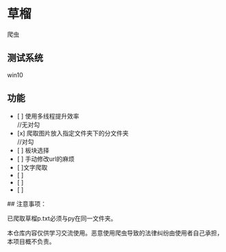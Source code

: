 # 草榴

爬虫
## 测试系统

win10
## 功能
<ul><li>[ ] 使用多线程提升效率</li>//无对勾
<li>[x] 爬取图片放入指定文件夹下的分文件夹</li>//对勾
<li>[ ] 板块选择</li>
<li>[ ] 手动修改url的麻烦</li>
<li>[ ]文字爬取</li>
<li>[ ]</li>
<li>[ ]</li>
<li>[ ]</li>
</ul>
## 注意事项：
<p>已爬取草榴p.txt必须与py在同一文件夹。</p>
<p>本仓库内容仅供学习交流使用。恶意使用爬虫导致的法律纠纷由使用者自己承担，本项目概不负责。</p>